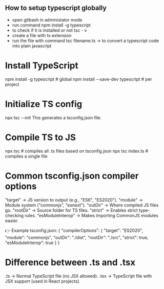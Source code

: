 ## How to setup typescript globally

- open gitbash in administator mode
- run command npm install -g typescript
- to check if it is installed or not tsc - v
- create a file with ts extension
- run the file with command tsc filename.ts -> to convert a typescript code into plain javascript

# Install TypeScript

npm install -g typescript    # global
npm install --save-dev typescript # per project


# Initialize TS config

npx tsc --init
This generates a tsconfig.json file.

# Compile TS to JS

npx tsc               # compiles all .ts files based on tsconfig.json
npx tsc index.ts      # compiles a single file


# Common tsconfig.json compiler options

"target" → JS version to output (e.g., "ES6", "ES2020").
"module" → Module system ("commonjs", "esnext").
"outDir" → Where compiled JS files go.
"rootDir" → Source folder for TS files.
"strict" → Enables strict type-checking rules.
"esModuleInterop" → Makes importing CommonJS modules easier.

👉 Example tsconfig.json:
{
  "compilerOptions": {
    "target": "ES2020",
    "module": "commonjs",
    "outDir": "./dist",
    "rootDir": "./src",
    "strict": true,
    "esModuleInterop": true
  }
}

# Difference between .ts and .tsx

.ts → Normal TypeScript file (no JSX allowed).
.tsx → TypeScript file with JSX support (used in React projects).